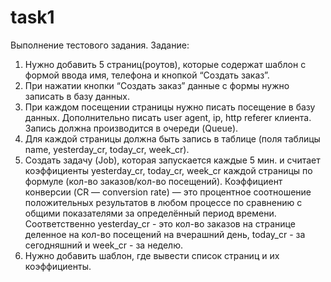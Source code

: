 # task1
Выполнение тестового задания.
Задание:
1.  Нужно добавить 5 страниц(роутов), которые содержат шаблон с формой ввода имя, телефона и кнопкой “Создать заказ”. 
2.  При нажатии кнопки “Создать заказ” данные с формы нужно записать в базу данных.
3.  При каждом посещении страницы нужно писать посещение в базу данных. Дополнительно писать user agent, ip, http referer клиента. Запись должна производится в очереди (Queue). 
4.  Для каждой страницы должна быть запись в таблице (поля таблицы name, yesterday_cr, today_cr, week_cr).
5.  Создать задачу (Job), которая запускается каждые 5 мин. и считает коэффициенты yesterday_cr, today_cr, week_cr каждой страницы по формуле (кол-во заказов/кол-во посещений).
Коэффициент конверсии (CR — conversion rate) — это процентное соотношение положительных результатов в любом процессе по сравнению с общими показателями за определённый период времени.
Соответственно yesterday_cr - это кол-во заказов на странице деленное на кол-во посещений на вчерашний день, today_cr - за сегодняшний и week_cr - за неделю.
6.  Нужно добавить шаблон, где вывести список страниц и их коэффициенты.

